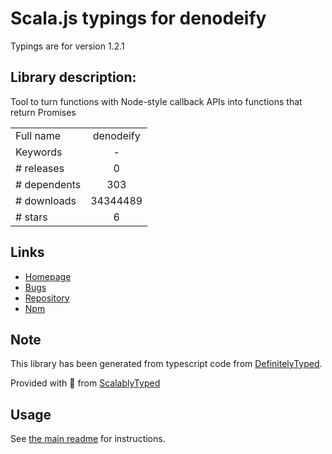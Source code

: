 
# Scala.js typings for denodeify

Typings are for version 1.2.1

## Library description:
Tool to turn functions with Node-style callback APIs into functions that return Promises

|                    |                 |
| ------------------ | :-------------: |
| Full name          | denodeify |
| Keywords           | - |
| # releases         | 0 |
| # dependents       | 303 |
| # downloads        | 34344489 |
| # stars            | 6 |

## Links
- [Homepage](https://github.com/matthew-andrews/denodeify)
- [Bugs](https://github.com/matthew-andrews/denodeify/issues)
- [Repository](https://github.com/matthew-andrews/denodeify)
- [Npm](https://www.npmjs.com/package/denodeify)
    


## Note
This library has been generated from typescript code from [DefinitelyTyped](https://definitelytyped.org).

Provided with :purple_heart: from [ScalablyTyped](https://github.com/oyvindberg/ScalablyTyped)

## Usage
See [the main readme](../../readme.md) for instructions.


